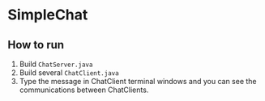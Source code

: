 # SimpleChat
## How to run
1. Build `ChatServer.java`
2. Build several `ChatClient.java`
3. Type the message in ChatClient terminal windows and you can see the communications between ChatClients.